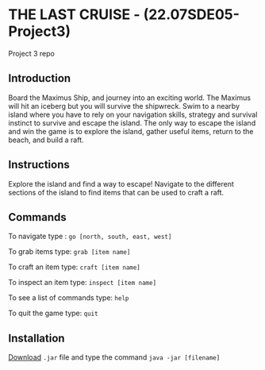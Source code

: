 # THE LAST CRUISE - (22.07SDE05-Project3)
Project 3 repo

## Introduction
Board the Maximus Ship, and journey into an exciting world.
The Maximus will hit an iceberg but you will survive the shipwreck.
Swim to a nearby island where you have to rely on your navigation skills, strategy and survival instinct to survive and escape the island. 
The only way to escape the island and win the game is to explore the island, gather useful items, return to the beach, and build a raft.  

## Instructions
Explore the island and find a way to escape! Navigate to the different sections of the island to find items that can be used to craft a raft.

## Commands
To navigate type : ``go [north, south, east, west]``  

To grab items type: ``grab [item name]``  

To craft an item type: ``craft [item name]``  

To inspect an item type: ``inspect [item name]``

To see a list of commands type: ``help``

To quit the game type: ``quit``

## Installation
<a href="https://github.com/SDEprojects/22.07SDE05-LastCruise/releases/download/Release1.1/22.07SDE05-LastCruise_v1.1.jar">Download</a> ``.jar`` file  and type the command ``java -jar [filename]``
